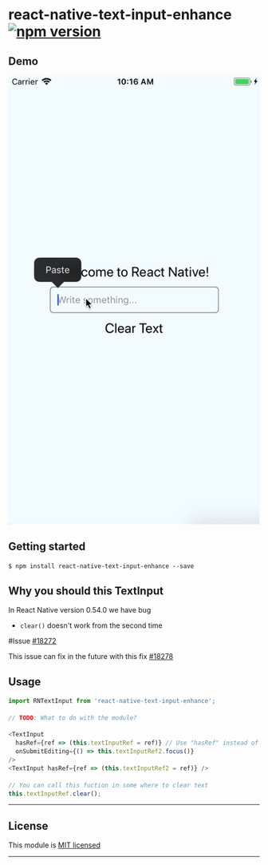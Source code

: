 
# react-native-text-input-enhance [![npm version](https://badge.fury.io/js/react-native-text-input-enhance.svg)](https://badge.fury.io/js/react-native-text-input-enhance)

## Demo
![](./demo.gif)

## Getting started

`$ npm install react-native-text-input-enhance --save`

## Why you should this TextInput
In React Native version 0.54.0 we have bug
- `clear()` doesn't work from the second time

#Issue
[#18272](https://github.com/facebook/react-native/issues/18272)

This issue can fix in the future with this fix
[#18278](https://github.com/facebook/react-native/pull/18278)

## Usage
```javascript
import RNTextInput from 'react-native-text-input-enhance';

// TODO: What to do with the module?

<TextInput 
  hasRef={ref => (this.textInputRef = ref)} // Use "hasRef" instead of "ref"
  onSubmitEditing={() => this.textInputRef2.focus()} 
/> 
<TextInput hasRef={ref => (this.textInputRef2 = ref)} />

// You can call this fuction in some where to clear text
this.textInputRef.clear();

```

---

## License

This module is [MIT licensed](./LICENSE)

---
